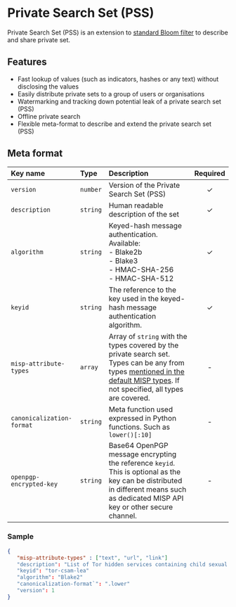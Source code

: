 # Private Search Set (PSS)

Private Search Set (PSS) is an extension to [standard Bloom filter](https://github.com/hashlookup/fleur) to describe and share private set.

## Features

- Fast lookup of values (such as indicators, hashes or any text) without disclosing the values
- Easily distribute private sets to a group of users or organisations
- Watermarking and tracking down potential leak of a private search set (PSS)
- Offline private search
- Flexible meta-format to describe and extend the private search set (PSS)

## Meta format

|Key name|Type|Description|Required|
|:-------|:----|:---|:---:|
|`version`|`number`|Version of the Private Search Set (PSS)|&check;|
|`description`|`string`|Human readable description of the set |&check;|
|`algorithm`|`string`|Keyed-hash message authentication. Available:<br/> - Blake2b<br/> - Blake3<br/> - HMAC-SHA-256<br /> - HMAC-SHA-512  |&check;|
|`keyid`|`string`|The reference to the key used in the keyed-hash message authentication algorithm.|&check;|
|`misp-attribute-types`|`array`|Array of `string` with the types covered by the private search set. Types can be any from types [mentioned in the default MISP types](https://www.circl.lu/doc/misp/categories-and-types/#types). If not specified, all types are covered.|-|
|`canonicalization-format`|`string`|Meta function used expressed in Python functions. Such as `lower()[:10]`|-|
|`openpgp-encrypted-key`|`string`|Base64 OpenPGP message encrypting the reference `keyid`. This is optional as the key can be distributed in different means such as dedicated MISP API key or other secure channel.|-|

### Sample 

~~~~json
{  
   "misp-attribute-types" : ["text", "url", "link"]
   "description": "List of Tor hidden services containing child sexual abuse material (CSAM)."
   "keyid": "tor-csam-lea"
   "algorithm": "Blake2"
   "canonicalization-format`": ".lower"
   "version": 1
}
~~~~
